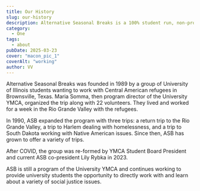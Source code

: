 ```yaml
---
title: Our History
slug: our-history
description: Alternative Seasonal Breaks is a 100% student run, non-profit volunteer organization of the University of Illinois Urbana-Champaign and the University YMCA.
category:
  - One
tags:
  - about
pubDate: 2025-03-23
cover: "macon_pic_1"
coverAlt: "working"
author: VV
---
```


Alternative Seasonal Breaks was founded in 1989 by a group of University of Illinois students wanting to work with Central American refugees in Brownsville, Texas. Maria Somma, then program director of the University YMCA, organized the trip along with 22 volunteers. They lived and worked for a week in the Rio Grande Valley with the refugees.

In 1990, ASB expanded the program with three trips: a return trip to the Rio Grande Valley, a trip to Harlem dealing with homelessness, and a trip to South Dakota working with Native American issues. Since then, ASB has grown to offer a variety of trips.

After COVID, the group was re-formed by YMCA Student Board President and current ASB co-president Lily Rybka in 2023.

ASB is still a program of the University YMCA and continues working to provide university students the opportunity to directly work with and learn about a variety of social justice issues.
